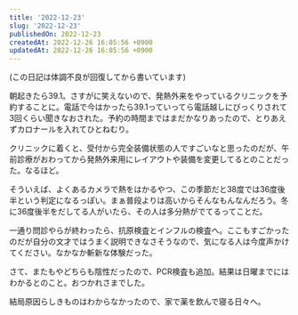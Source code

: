 ```yaml
---
title: '2022-12-23'
slug: '2022-12-23'
publishedOn: 2022-12-23
createdAt: 2022-12-26 16:05:56 +0900
updatedAt: 2022-12-26 16:05:56 +0900
---
```

(この日記は体調不良が回復してから書いています)

朝起きたら39.1。さすがに笑えないので、発熱外来をやっているクリニックを予約することに。電話で今はかったら39.1っていってら電話越しにびっくりされて3回くらい聞きなおされた。予約の時間まではまだかなりあったので、とりあえずカロナールを入れてひとねむり。

クリニックに着くと、受付から完全装備状態の人ですごいなと思ったのだが、午前診療がおわってから発熱外来用にレイアウトや装備を変更してるとのことだった。なるほど。

そういえば、よくあるカメラで熱をはかるやつ、この季節だと38度では36度後半という判定になるっぽい。まぁ普段よりは高いからそんなもんなんだろう。冬に36度後半をだしてる人がいたら、その人は多分熱がでてるってことだ。

一通り問診やらが終わったら、抗原検査とインフルの検査へ。ここもすごかったのだが自分の文才ではうまく説明できなさそうなので、気になる人は今度声かけてください。なかなか斬新な体験だった。

さて、またもやどちらも陰性だったので、PCR検査も追加。結果は日曜までにはわかるとのこと。おつかれさまでした。

結局原因らしきものはわからなかったので、家で薬を飲んで寝る日々へ。
